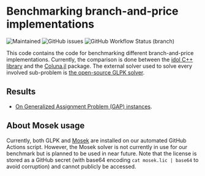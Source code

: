 # Benchmarking branch-and-price implementations

![Maintained](https://img.shields.io/maintenance/yes/2023)
![GitHub issues](https://img.shields.io/github/issues-raw/hlefebvr/idol_benchmark)
![GitHub Workflow Status (branch)](https://img.shields.io/github/actions/workflow/status/hlefebvr/idol_benchmark/benchmark.yml?branch=main)

This code contains the code for benchmarking different branch-and-price implementations.
Currently, the comparison is done between the [idol C++ library](https://github.com/hlefebvr/idol) and
the [Coluna.jl](https://github.com/atoptima/Coluna.jl) package. The external solver used to solve every
involved sub-problem is [the open-source GLPK solver](https://www.gnu.org/software/glpk/).

## Results

- [On Generalized Assignment Problem (GAP) instances](https://hlefebvr.github.io/idol_benchmark/GAP.render.html).

## About Mosek usage

Currently, both GLPK and [Mosek](https://www.mosek.com/) are installed on our automated 
GitHub Actions script. However, the Mosek solver is not currently in use for our benchmark
but is planned to be used in near future.
Note that the license is stored as a GitHub secret (with base64 encoding `cat mosek.lic | base64` to 
avoid corruption) and cannot publicly be accessed.
